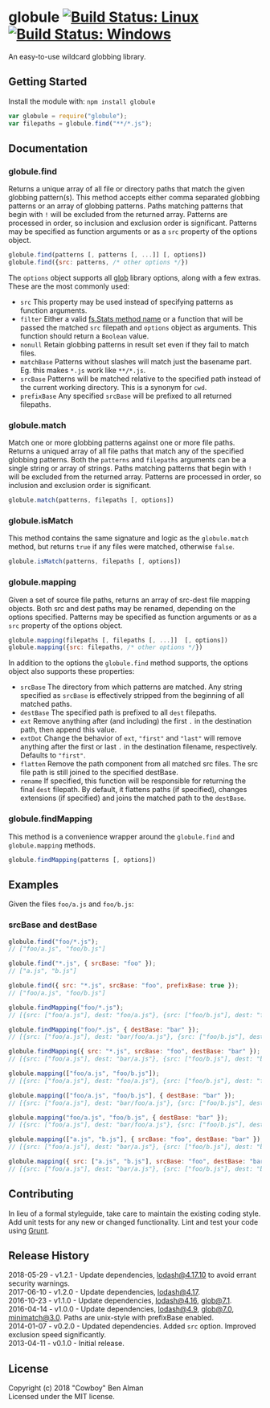 # globule [![Build Status: Linux](https://travis-ci.org/cowboy/node-globule.svg?branch=master)](https://travis-ci.org/cowboy/node-globule) [![Build Status: Windows](https://ci.appveyor.com/api/projects/status/i9fnc38q952r9nc0/branch/master?svg=true)](https://ci.appveyor.com/project/gruntjs/node-globule/branch/master)

An easy-to-use wildcard globbing library.

## Getting Started

Install the module with: `npm install globule`

```javascript
var globule = require("globule");
var filepaths = globule.find("**/*.js");
```

## Documentation

### globule.find

Returns a unique array of all file or directory paths that match the given globbing pattern(s). This method accepts either comma separated globbing patterns or an array of globbing patterns. Paths matching patterns that begin with `!` will be excluded from the returned array. Patterns are processed in order, so inclusion and exclusion order is significant. Patterns may be specified as function arguments or as a `src` property of the options object.

```js
globule.find(patterns [, patterns [, ...]] [, options])
globule.find({src: patterns, /* other options */})
```

The `options` object supports all [glob][] library options, along with a few extras. These are the most commonly used:

- `src` This property may be used instead of specifying patterns as function arguments.
- `filter` Either a valid [fs.Stats method name](http://nodejs.org/docs/latest/api/fs.html#fs_class_fs_stats) or a function that will be passed the matched `src` filepath and `options` object as arguments. This function should return a `Boolean` value.
- `nonull` Retain globbing patterns in result set even if they fail to match files.
- `matchBase` Patterns without slashes will match just the basename part. Eg. this makes `*.js` work like `**/*.js`.
- `srcBase` Patterns will be matched relative to the specified path instead of the current working directory. This is a synonym for `cwd`.
- `prefixBase` Any specified `srcBase` will be prefixed to all returned filepaths.

[glob]: https://github.com/isaacs/node-glob

### globule.match

Match one or more globbing patterns against one or more file paths. Returns a uniqued array of all file paths that match any of the specified globbing patterns. Both the `patterns` and `filepaths` arguments can be a single string or array of strings. Paths matching patterns that begin with `!` will be excluded from the returned array. Patterns are processed in order, so inclusion and exclusion order is significant.

```js
globule.match(patterns, filepaths [, options])
```

### globule.isMatch

This method contains the same signature and logic as the `globule.match` method, but returns `true` if any files were matched, otherwise `false`.

```js
globule.isMatch(patterns, filepaths [, options])
```

### globule.mapping

Given a set of source file paths, returns an array of src-dest file mapping objects. Both src and dest paths may be renamed, depending on the options specified. Patterns may be specified as function arguments or as a `src` property of the options object.

```js
globule.mapping(filepaths [, filepaths [, ...]]  [, options])
globule.mapping({src: filepaths, /* other options */})
```

In addition to the options the `globule.find` method supports, the options object also supports these properties:

- `srcBase` The directory from which patterns are matched. Any string specified as `srcBase` is effectively stripped from the beginning of all matched paths.
- `destBase` The specified path is prefixed to all `dest` filepaths.
- `ext` Remove anything after (and including) the first `.` in the destination path, then append this value.
- `extDot` Change the behavior of `ext`, `"first"` and `"last"` will remove anything after the first or last `.` in the destination filename, respectively. Defaults to `"first"`.
- `flatten` Remove the path component from all matched src files. The src file path is still joined to the specified destBase.
- `rename` If specified, this function will be responsible for returning the final `dest` filepath. By default, it flattens paths (if specified), changes extensions (if specified) and joins the matched path to the `destBase`.

### globule.findMapping

This method is a convenience wrapper around the `globule.find` and `globule.mapping` methods.

```js
globule.findMapping(patterns [, options])
```

## Examples

Given the files `foo/a.js` and `foo/b.js`:

### srcBase and destBase

```js
globule.find("foo/*.js");
// ["foo/a.js", "foo/b.js"]

globule.find("*.js", { srcBase: "foo" });
// ["a.js", "b.js"]

globule.find({ src: "*.js", srcBase: "foo", prefixBase: true });
// ["foo/a.js", "foo/b.js"]
```

```js
globule.findMapping("foo/*.js");
// [{src: ["foo/a.js"], dest: "foo/a.js"}, {src: ["foo/b.js"], dest: "foo/b.js"}]

globule.findMapping("foo/*.js", { destBase: "bar" });
// [{src: ["foo/a.js"], dest: "bar/foo/a.js"}, {src: ["foo/b.js"], dest: "bar/foo/b.js"}]

globule.findMapping({ src: "*.js", srcBase: "foo", destBase: "bar" });
// [{src: ["foo/a.js"], dest: "bar/a.js"}, {src: ["foo/b.js"], dest: "bar/b.js"}]
```

```js
globule.mapping(["foo/a.js", "foo/b.js"]);
// [{src: ["foo/a.js"], dest: "foo/a.js"}, {src: ["foo/b.js"], dest: "foo/b.js"}]

globule.mapping(["foo/a.js", "foo/b.js"], { destBase: "bar" });
// [{src: ["foo/a.js"], dest: "bar/foo/a.js"}, {src: ["foo/b.js"], dest: "bar/foo/b.js"}]

globule.mapping("foo/a.js", "foo/b.js", { destBase: "bar" });
// [{src: ["foo/a.js"], dest: "bar/foo/a.js"}, {src: ["foo/b.js"], dest: "bar/foo/b.js"}]

globule.mapping(["a.js", "b.js"], { srcBase: "foo", destBase: "bar" });
// [{src: ["foo/a.js"], dest: "bar/a.js"}, {src: ["foo/b.js"], dest: "bar/b.js"}]

globule.mapping({ src: ["a.js", "b.js"], srcBase: "foo", destBase: "bar" });
// [{src: ["foo/a.js"], dest: "bar/a.js"}, {src: ["foo/b.js"], dest: "bar/b.js"}]
```

## Contributing

In lieu of a formal styleguide, take care to maintain the existing coding style. Add unit tests for any new or changed functionality. Lint and test your code using [Grunt](http://gruntjs.com/).

## Release History

2018-05-29 - v1.2.1 - Update dependencies, lodash@4.17.10 to avoid errant security warnings.  
2017-06-10 - v1.2.0 - Update dependencies, lodash@4.17.  
2016-10-23 - v1.1.0 - Update dependencies, lodash@4.16, glob@7.1.  
2016-04-14 - v1.0.0 - Update dependencies, lodash@4.9, glob@7.0, minimatch@3.0. Paths are unix-style with prefixBase enabled.  
2014-01-07 - v0.2.0 - Updated dependencies. Added `src` option. Improved exclusion speed significantly.  
2013-04-11 - v0.1.0 - Initial release.

## License

Copyright (c) 2018 "Cowboy" Ben Alman  
Licensed under the MIT license.
